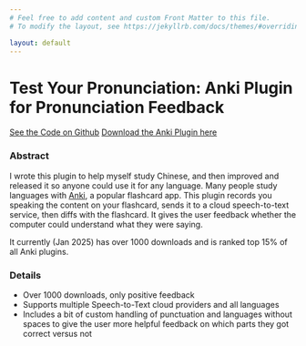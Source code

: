 ```yaml
---
# Feel free to add content and custom Front Matter to this file.
# To modify the layout, see https://jekyllrb.com/docs/themes/#overriding-theme-defaults

layout: default
---
```


# Test Your Pronunciation: Anki Plugin for Pronunciation Feedback

<div class="button-container">
  <a class="btn" href="https://github.com/rroessler1/speech-to-text" target="_blank">See the Code on Github</a>
  <a class="btn" href="https://ankiweb.net/shared/info/673333980" target="_blank">Download the Anki Plugin here</a>
</div>

### Abstract

I wrote this plugin to help myself study Chinese, and then improved and released it so anyone could use it for any language. Many people study languages with [Anki](https://ankiweb.net/decks), a popular flashcard app. This plugin records you speaking the content on your flashcard, sends it to a cloud speech-to-text service, then diffs with the flashcard. It gives the user feedback whether the computer could understand what they were saying.

It currently (Jan 2025) has over 1000 downloads and is ranked top 15% of all Anki plugins.

### Details

* Over 1000 downloads, only positive feedback
* Supports multiple Speech-to-Text cloud providers and all languages
* Includes a bit of custom handling of punctuation and languages without spaces to give the user more helpful feedback on which parts they got correct versus not
